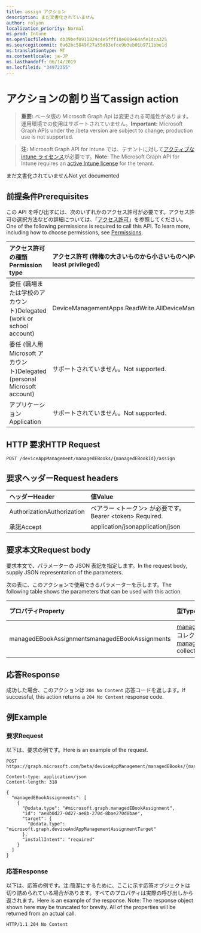 ```yaml
---
title: assign アクション
description: まだ文書化されていません
author: rolyon
localization_priority: Normal
ms.prod: Intune
ms.openlocfilehash: db39bef0911824c4e5fff18e008e64afe1dca325
ms.sourcegitcommit: 0a62bc5849f27a55d83efce9b3eb01b9711bbe1d
ms.translationtype: MT
ms.contentlocale: ja-JP
ms.lasthandoff: 06/14/2019
ms.locfileid: "34972355"
---
```

# <a name="assign-action"></a><span data-ttu-id="d3697-103">アクションの割り当て</span><span class="sxs-lookup"><span data-stu-id="d3697-103">assign action</span></span>

> <span data-ttu-id="d3697-104">**重要:** ベータ版の Microsoft Graph Api は変更される可能性があります。運用環境での使用はサポートされていません。</span><span class="sxs-lookup"><span data-stu-id="d3697-104">**Important:** Microsoft Graph APIs under the /beta version are subject to change; production use is not supported.</span></span>

> <span data-ttu-id="d3697-105">**注:** Microsoft Graph API for Intune では、テナントに対して[アクティブな intune ライセンス](https://go.microsoft.com/fwlink/?linkid=839381)が必要です。</span><span class="sxs-lookup"><span data-stu-id="d3697-105">**Note:** The Microsoft Graph API for Intune requires an [active Intune license](https://go.microsoft.com/fwlink/?linkid=839381) for the tenant.</span></span>

<span data-ttu-id="d3697-106">まだ文書化されていません</span><span class="sxs-lookup"><span data-stu-id="d3697-106">Not yet documented</span></span>

## <a name="prerequisites"></a><span data-ttu-id="d3697-107">前提条件</span><span class="sxs-lookup"><span data-stu-id="d3697-107">Prerequisites</span></span>
<span data-ttu-id="d3697-p101">この API を呼び出すには、次のいずれかのアクセス許可が必要です。アクセス許可の選択方法などの詳細については、「[アクセス許可](/graph/permissions-reference)」を参照してください。</span><span class="sxs-lookup"><span data-stu-id="d3697-p101">One of the following permissions is required to call this API. To learn more, including how to choose permissions, see [Permissions](/graph/permissions-reference).</span></span>

|<span data-ttu-id="d3697-110">アクセス許可の種類</span><span class="sxs-lookup"><span data-stu-id="d3697-110">Permission type</span></span>|<span data-ttu-id="d3697-111">アクセス許可 (特権の大きいものから小さいものへ)</span><span class="sxs-lookup"><span data-stu-id="d3697-111">Permissions (from most to least privileged)</span></span>|
|:---|:---|
|<span data-ttu-id="d3697-112">委任 (職場または学校のアカウント)</span><span class="sxs-lookup"><span data-stu-id="d3697-112">Delegated (work or school account)</span></span>|<span data-ttu-id="d3697-113">DeviceManagementApps.ReadWrite.All</span><span class="sxs-lookup"><span data-stu-id="d3697-113">DeviceManagementApps.ReadWrite.All</span></span>|
|<span data-ttu-id="d3697-114">委任 (個人用 Microsoft アカウント)</span><span class="sxs-lookup"><span data-stu-id="d3697-114">Delegated (personal Microsoft account)</span></span>|<span data-ttu-id="d3697-115">サポートされていません。</span><span class="sxs-lookup"><span data-stu-id="d3697-115">Not supported.</span></span>|
|<span data-ttu-id="d3697-116">アプリケーション</span><span class="sxs-lookup"><span data-stu-id="d3697-116">Application</span></span>|<span data-ttu-id="d3697-117">サポートされていません。</span><span class="sxs-lookup"><span data-stu-id="d3697-117">Not supported.</span></span>|

## <a name="http-request"></a><span data-ttu-id="d3697-118">HTTP 要求</span><span class="sxs-lookup"><span data-stu-id="d3697-118">HTTP Request</span></span>
<!-- {
  "blockType": "ignored"
}
-->
``` http
POST /deviceAppManagement/managedEBooks/{managedEBookId}/assign
```

## <a name="request-headers"></a><span data-ttu-id="d3697-119">要求ヘッダー</span><span class="sxs-lookup"><span data-stu-id="d3697-119">Request headers</span></span>
|<span data-ttu-id="d3697-120">ヘッダー</span><span class="sxs-lookup"><span data-stu-id="d3697-120">Header</span></span>|<span data-ttu-id="d3697-121">値</span><span class="sxs-lookup"><span data-stu-id="d3697-121">Value</span></span>|
|:---|:---|
|<span data-ttu-id="d3697-122">Authorization</span><span class="sxs-lookup"><span data-stu-id="d3697-122">Authorization</span></span>|<span data-ttu-id="d3697-123">ベアラー &lt;トークン&gt; が必要です。</span><span class="sxs-lookup"><span data-stu-id="d3697-123">Bearer &lt;token&gt; Required.</span></span>|
|<span data-ttu-id="d3697-124">承諾</span><span class="sxs-lookup"><span data-stu-id="d3697-124">Accept</span></span>|<span data-ttu-id="d3697-125">application/json</span><span class="sxs-lookup"><span data-stu-id="d3697-125">application/json</span></span>|

## <a name="request-body"></a><span data-ttu-id="d3697-126">要求本文</span><span class="sxs-lookup"><span data-stu-id="d3697-126">Request body</span></span>
<span data-ttu-id="d3697-127">要求本文で、パラメーターの JSON 表記を指定します。</span><span class="sxs-lookup"><span data-stu-id="d3697-127">In the request body, supply JSON representation of the parameters.</span></span>

<span data-ttu-id="d3697-128">次の表に、このアクションで使用できるパラメーターを示します。</span><span class="sxs-lookup"><span data-stu-id="d3697-128">The following table shows the parameters that can be used with this action.</span></span>

|<span data-ttu-id="d3697-129">プロパティ</span><span class="sxs-lookup"><span data-stu-id="d3697-129">Property</span></span>|<span data-ttu-id="d3697-130">型</span><span class="sxs-lookup"><span data-stu-id="d3697-130">Type</span></span>|<span data-ttu-id="d3697-131">説明</span><span class="sxs-lookup"><span data-stu-id="d3697-131">Description</span></span>|
|:---|:---|:---|
|<span data-ttu-id="d3697-132">managedEBookAssignments</span><span class="sxs-lookup"><span data-stu-id="d3697-132">managedEBookAssignments</span></span>|<span data-ttu-id="d3697-133">[managedEBookAssignment](../resources/intune-books-managedebookassignment.md) コレクション</span><span class="sxs-lookup"><span data-stu-id="d3697-133">[managedEBookAssignment](../resources/intune-books-managedebookassignment.md) collection</span></span>|<span data-ttu-id="d3697-134">まだ文書化されていません</span><span class="sxs-lookup"><span data-stu-id="d3697-134">Not yet documented</span></span>|



## <a name="response"></a><span data-ttu-id="d3697-135">応答</span><span class="sxs-lookup"><span data-stu-id="d3697-135">Response</span></span>
<span data-ttu-id="d3697-136">成功した場合、このアクションは `204 No Content` 応答コードを返します。</span><span class="sxs-lookup"><span data-stu-id="d3697-136">If successful, this action returns a `204 No Content` response code.</span></span>

## <a name="example"></a><span data-ttu-id="d3697-137">例</span><span class="sxs-lookup"><span data-stu-id="d3697-137">Example</span></span>

### <a name="request"></a><span data-ttu-id="d3697-138">要求</span><span class="sxs-lookup"><span data-stu-id="d3697-138">Request</span></span>
<span data-ttu-id="d3697-139">以下は、要求の例です。</span><span class="sxs-lookup"><span data-stu-id="d3697-139">Here is an example of the request.</span></span>
``` http
POST https://graph.microsoft.com/beta/deviceAppManagement/managedEBooks/{managedEBookId}/assign

Content-type: application/json
Content-length: 318

{
  "managedEBookAssignments": [
    {
      "@odata.type": "#microsoft.graph.managedEBookAssignment",
      "id": "ae8b0d27-0d27-ae8b-270d-8bae270d8bae",
      "target": {
        "@odata.type": "microsoft.graph.deviceAndAppManagementAssignmentTarget"
      },
      "installIntent": "required"
    }
  ]
}
```

### <a name="response"></a><span data-ttu-id="d3697-140">応答</span><span class="sxs-lookup"><span data-stu-id="d3697-140">Response</span></span>
<span data-ttu-id="d3697-p102">以下は、応答の例です。注:簡潔にするために、ここに示す応答オブジェクトは切り詰められている場合があります。すべてのプロパティは実際の呼び出しから返されます。</span><span class="sxs-lookup"><span data-stu-id="d3697-p102">Here is an example of the response. Note: The response object shown here may be truncated for brevity. All of the properties will be returned from an actual call.</span></span>
``` http
HTTP/1.1 204 No Content
```





